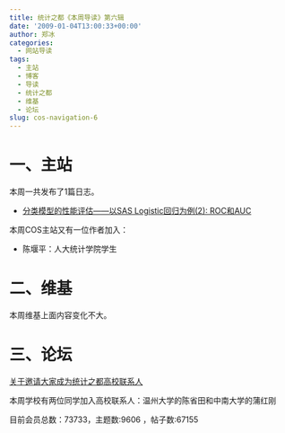 ```yaml
---
title: 统计之都《本周导读》第六辑
date: '2009-01-04T13:00:33+00:00'
author: 郑冰
categories:
  - 网站导读
tags:
  - 主站
  - 博客
  - 导读
  - 统计之都
  - 维基
  - 论坛
slug: cos-navigation-6
---
```


# 一、主站

本周一共发布了1篇日志。<!--more-->

  * [分类模型的性能评估——以SAS Logistic回归为例(2): ROC和AUC](https://cos.name/2008/12/measure-classification-model-performance-roc-auc//)

本周COS主站又有一位作者加入：

  * 陈堰平：人大统计学院学生

# 二、维基

本周维基上面内容变化不大。

# 三、论坛

[关于邀请大家成为统计之都高校联系人](https://cos.name/cn/topic/13026)
  
本周学校有两位同学加入高校联系人：温州大学的陈省田和中南大学的蒲红刚

目前会员总数：73733，主题数:9606 ，帖子数:67155
